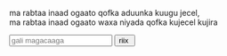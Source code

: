 <html>
<head>

<script>
function clk(){
    var x = document.getElementById ("bog2");
    var y = document.getElementById ("bog3");
    if ( x.value == "samhar" || x.value == "samhaar" || x.value == "samhar " || x.value =="samhaar " || x.value  == "Samhar" || x.value =="Samhaar") 
{

let div = document.getElementById ("bog1") ;
let e =  document.createElement("e");
let t = document.createTextNode("cabdiwali waa qofka kujecel , cabdiwali iyo samhaar waa laba qof laisoogu tala galay  waxad tahy noolashiisa ");
e.appendChild(t);

div.appendChild(t);

} 
else 
alert (x.value  + ": sorry cid kujecel ma jirto nasiib wanagsan kuu rajaynayaa");
}
    


</script>

<style>
    
    
    #bog1{
    
    color:red;
    font-size:30px;
    font-weight:bold;
}
    
    
</style>

</head>

<body>

<div id ="bog0"> <p>ma rabtaa inaad ogaato qofka aduunka kuugu jecel, 
<br> ma rabtaa inaad ogaato waxa niyada qofka kujecel kujira </p>

<input type ="name" id ="bog2" placeholder ="gali magacaaga"/>

<input type ="button" id ="click" onclick ="clk()" value ="riix "/>


</div>
<div id = "bog1"></div>
</body>
</html>
